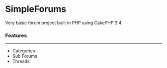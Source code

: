 # SimpleForums
Very basic forum project built in PHP using CakePHP 3.4.

### Features
---
* Categories
* Sub Forums
* Threads